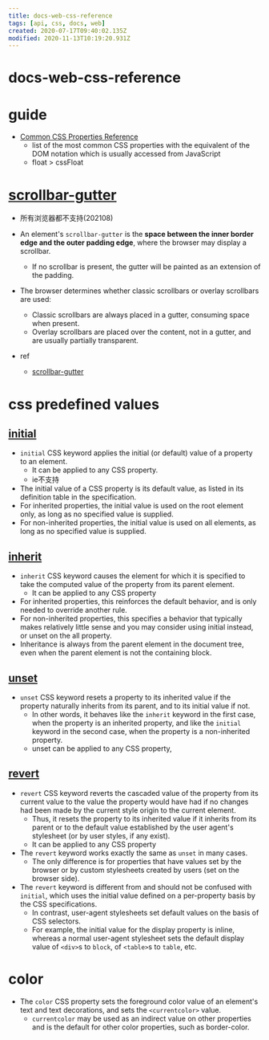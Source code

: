 ```yaml
---
title: docs-web-css-reference
tags: [api, css, docs, web]
created: 2020-07-17T09:40:02.135Z
modified: 2020-11-13T10:19:20.931Z
---
```


# docs-web-css-reference

# guide

- [Common CSS Properties Reference](https://developer.mozilla.org/en-US/docs/Web/CSS/CSS_Properties_Reference)
  - list of the most common CSS properties with the equivalent of the DOM notation which is usually accessed from JavaScript
  - float > cssFloat
# [scrollbar-gutter](https://developer.mozilla.org/en-US/docs/Web/CSS/scrollbar-gutter)
- 所有浏览器都不支持(202108)

- An element's `scrollbar-gutter` is the **space between the inner border edge and the outer padding edge**, where the browser may display a scrollbar. 
  - If no scrollbar is present, the gutter will be painted as an extension of the padding.
- The browser determines whether classic scrollbars or overlay scrollbars are used:
  - Classic scrollbars are always placed in a gutter, consuming space when present.
  - Overlay scrollbars are placed over the content, not in a gutter, and are usually partially transparent.

- ref
  - [scrollbar-gutter](https://css-tricks.com/almanac/properties/s/scrollbar-gutter/)
# css predefined values

## [initial](https://developer.mozilla.org/en-US/docs/Web/CSS/initial)

- `initial` CSS keyword applies the initial (or default) value of a property to an element. 
  - It can be applied to any CSS property. 
  - ie不支持
- The initial value of a CSS property is its default value, as listed in its definition table in the specification.
- For inherited properties, the initial value is used on the root element only, as long as no specified value is supplied.
- For non-inherited properties, the initial value is used on all elements, as long as no specified value is supplied.

## [inherit](https://developer.mozilla.org/en-US/docs/Web/CSS/inherit)

- `inherit` CSS keyword causes the element for which it is specified to take the computed value of the property from its parent element. 
  - It can be applied to any CSS property
- For inherited properties, this reinforces the default behavior, and is only needed to override another rule. 
- For non-inherited properties, this specifies a behavior that typically makes relatively little sense and you may consider using initial instead, or unset on the all property.
- Inheritance is always from the parent element in the document tree, even when the parent element is not the containing block.

## [unset](https://developer.mozilla.org/en-US/docs/Web/CSS/unset)

- `unset` CSS keyword resets a property to its inherited value if the property naturally inherits from its parent, and to its initial value if not. 
  - In other words, it behaves like the `inherit` keyword in the first case, when the property is an inherited property, and like the `initial` keyword in the second case, when the property is a non-inherited property.
  - unset can be applied to any CSS property, 

## [revert](https://developer.mozilla.org/en-US/docs/Web/CSS/revert)

- `revert` CSS keyword reverts the cascaded value of the property from its current value to the value the property would have had if no changes had been made by the current style origin to the current element. 
  - Thus, it resets the property to its inherited value if it inherits from its parent or to the default value established by the user agent's stylesheet (or by user styles, if any exist).
  - It can be applied to any CSS property
- The `revert` keyword works exactly the same as `unset` in many cases. 
  - The only difference is for properties that have values set by the browser or by custom stylesheets created by users (set on the browser side).
- The `revert` keyword is different from and should not be confused with `initial`, which uses the initial value defined on a per-property basis by the CSS specifications.
  - In contrast, user-agent stylesheets set default values on the basis of CSS selectors.
  - For example, the initial value for the display property is inline, whereas a normal user-agent stylesheet sets the default display value of `<div>`s to `block`, of `<table>`s to `table`, etc.
# color
- The `color` CSS property sets the foreground color value of an element's text and text decorations, and sets the `<currentcolor>` value. 
  - `currentcolor` may be used as an indirect value on other properties and is the default for other color properties, such as border-color.

